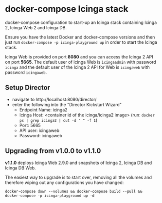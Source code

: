 # docker-compose Icinga stack

docker-compose configuration to start-up an Icinga stack containing
Icinga 2, Icinga Web 2 and Icinga DB.

Ensure you have the latest Docker and docker-compose versions and
then just run `docker-compose -p icinga-playground up` in order to start the Icinga stack.

Icinga Web is provided on port **8080** and you can access the Icinga 2 API on port **5665**.
The default user of Icinga Web is `icingaadmin` with password `icinga` and
the default user of the Icinga 2 API for Web is `icingaweb` with password `icingaweb`.

## Setup Director

- navigate to http://localhost:8080/director/
- enter the following into the "Director Kickstart Wizard"
  - Endpoint Name: icinga2
  - Icinga Host: \<container id of the icinga/icinga2 image\> (run: `docker ps | grep icinga2 | cut -d " " -f 1`)
  - Port: 5665
  - API user: icingaweb
  - Password: icingaweb 

## Upgrading from v1.0.0 to v1.1.0

**v1.1.0** deploys Icinga Web 2.9.0 and snapshots of Icinga 2, Icinga DB and Icinga DB Web.

The easiest way to upgrade is to start over, removing all the volumes and
therefore wiping out any configurations you have changed:

`docker-compose down --volumes && docker-compose build --pull && docker-compose -p icinga-playground up -d`
